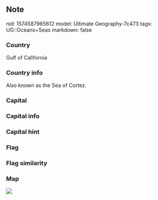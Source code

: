 ## Note
nid: 1574587965612
model: Ultimate Geography-7c473
tags: UG::Oceans+Seas
markdown: false

### Country
Gulf of California

### Country info
Also known as the Sea of Cortez.

### Capital


### Capital info


### Capital hint


### Flag


### Flag similarity


### Map
<img src="ug-map-gulf_of_california.png">
